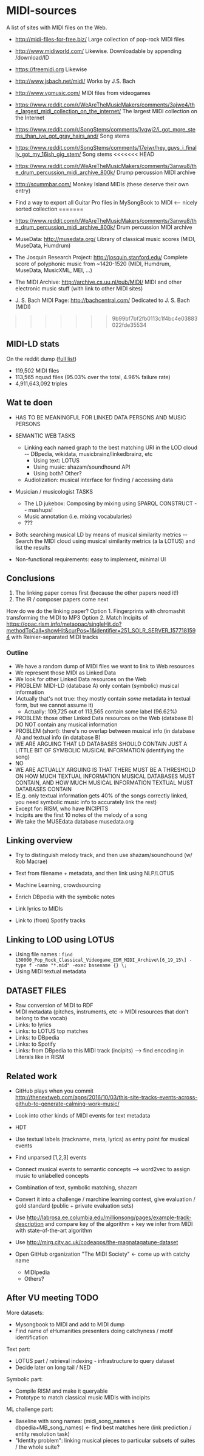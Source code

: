 # MIDI-sources

A list of sites with MIDI files on the Web.

- http://midi-files-for-free.biz/ Large collection of pop-rock MIDI files
- http://www.midiworld.com/ Likewise. Downloadable by appending /download/ID
- https://freemidi.org Likewise
- http://www.jsbach.net/midi/ Works by J.S. Bach
- http://www.vgmusic.com/ MIDI files from videogames
- https://www.reddit.com/r/WeAreTheMusicMakers/comments/3ajwe4/the_largest_midi_collection_on_the_internet/ The largest MIDI collection on the Internet
- https://www.reddit.com/r/SongStems/comments/1vqwj2/i_got_more_stems_than_ive_got_gray_hairs_and/ Song stems
- https://www.reddit.com/r/SongStems/comments/17eiwr/hey_guys_i_finally_got_my_16ish_gig_stem/ Song stems
<<<<<<< HEAD
- https://www.reddit.com/r/WeAreTheMusicMakers/comments/3anwu8/the_drum_percussion_midi_archive_800k/ Drump percussion MIDI archive
- http://scummbar.com/ Monkey Island MIDIs (these deserve their own entry)
- Find a way to export all Guitar Pro files in MySongBook to MIDI <-- nicely sorted collection
=======
- https://www.reddit.com/r/WeAreTheMusicMakers/comments/3anwu8/the_drum_percussion_midi_archive_800k/ Drum percussion MIDI archive

- MuseData: http://musedata.org/ Library of classical music scores (MIDI, MuseData, Humdrum)
- The Josquin Research Project: http://josquin.stanford.edu/ Complete score of polyphonic music from ~1420-1520 (MIDI, Humdrum, MuseData, MusicXML, MEI, ...)
- The MIDI Archive: http://archive.cs.uu.nl/pub/MIDI/ MIDI and other electronic music stuff (with link to other MIDI sites) 
- J. S. Bach MIDI Page: http://bachcentral.com/ Dedicated to J. S. Bach (MIDI) 
>>>>>>> 9b99bf7bf2fb0113c1f4bc4e03883022fde35534

## MIDI-LD stats

On the reddit dump ([full list](midi_list.txt))
- 119,502 MIDI files
- 113,565 nquad files (95.03% over the total, 4.96% failure rate)
- 4,911,643,092 triples

## Wat te doen
- HAS TO BE MEANINGFUL FOR LINKED DATA PERSONS AND MUSIC PERSONS
- SEMANTIC WEB TASKS
  - Linking each named graph to the best matching URI in the LOD cloud -- DBpedia, wikidata, musicbrainz/linkedbrainz, etc
    - Using text: LOTUS
    - Using music: shazam/soundhound API
    - Using both? Other?
  - Audiolization: musical interface for finding / accessing data
- Musician / musicologist TASKS
  - The LD jukebox: Composing by mixing using SPARQL CONSTRUCT -- mashups!
  - Music annotation (i.e. mixing vocabularies)
  - ???
- Both: searching musical LD by means of musical similarity metrics -- Search the MIDI cloud using musical similarity metrics (a la LOTUS) and list the results

- Non-functional requirements: easy to implement, minimal UI


## Conclusions

1. The linking paper comes first (because the other papers need it!)
2. The IR / composer papers come next

How do we do the linking paper?
Option 1. Fingerprints with chromashit transforming the MIDI to MP3
Option 2. Match Incipits of https://opac.rism.info/metaopac/singleHit.do?methodToCall=showHit&curPos=1&identifier=251_SOLR_SERVER_1577181594
with Reinier-separated MIDI tracks

### Outline
- We have a random dump of MIDI files we want to link to Web resources
- We represent those MIDI as Linked Data
- We look for other Linked Data resources on the Web
- PROBLEM: MIDI-LD (database A) only contain (symbolic) musical information
- (Actually that's not true: they mostly contain *some* metadata in textual form, but we cannot assume it)
  - Actually: 109,725 out of 113,565 contain some label (96.62%)
- PROBLEM: those other Linked Data resources on the Web (database B) DO NOT contain any musical information
- PROBLEM (short): there's no overlap between musical info (in database A) and textual info (in database B)
- WE ARE ARGUING THAT LD DATABASES SHOULD CONTAIN JUST A LITTLE BIT OF SYMBOLIC MUSICAL INFORMATION (identifying the song)
- NO
- WE ARE ACTUALLY ARGUING IS THAT THERE MUST BE A THRESHOLD ON HOW MUCH TEXTUAL INFORMATION MUSICAL DATABASES MUST CONTAIN, AND HOW MUCH MUSICAL INFORMATION TEXTUAL MUST DATABASES CONTAIN
- (E.g. only textual information gets 40% of the songs correctly linked, you need symbolic music info to accurately link the rest)
- Except for: RISM, who have INCIPITS
- Incipits are the first 10 notes of the melody of a song
- We take the MUSEdata database musedata.org

## Linking overview

- Try to distinguish melody track, and then use shazam/soundhound (w/ Rob Macrae)
- Text from filename + metadata, and then link using NLP/LOTUS
- Machine Learning, crowdsourcing


- Enrich DBpedia with the symbolic notes
- Link lyrics to MIDIs
- Link to (from) Spotify tracks

## Linking to LOD using LOTUS

- Using file names : `find 130000_Pop_Rock_Classical_Videogame_EDM_MIDI_Archive\[6_19_15\] -type f -name "*.mid" -exec basename {} \;`
- Using MIDI textual metadata

## DATASET FILES

- Raw conversion of MIDI to RDF
- MIDI metadata (pitches, instruments, etc -> MIDI resources that don't belong to the vocab)
- Links: to lyrics
- Links: to LOTUS top matches
- Links: to DBpedia
- Links: to Spotify
- Links: from DBpedia to this MIDI track (incipits) --> find encoding in Literals like in RISM

## Related work

- GitHub plays when you commit http://thenextweb.com/apps/2016/10/03/this-site-tracks-events-across-github-to-generate-calming-work-music/



- Look into other kinds of MIDI events for text metadata
- HDT
- Use textual labels (trackname, meta, lyrics) as entry point for musical events
- Find unparsed [1,2,3] events
- Connect musical events to semantic concepts --> word2vec to assign music to unlabelled concepts
- Combination of text, symbolic matching, shazam
- Convert it into a challenge / marchine learning contest, give evaluation / gold standard (public + private evaluation sets)
- Use http://labrosa.ee.columbia.edu/millionsong/pages/example-track-description and compare key of the algorithm + key we infer from MIDI with state-of-the-art algorithm
- Use http://mirg.city.ac.uk/codeapps/the-magnatagatune-dataset


- Open GitHub organization "The MIDI Society" <- come up with catchy name
  - MIDIpedia
  - Others?

## After VU meeting TODO

More datasets:
- Mysongbook to MIDI and add to MIDI dump
- Find name of eHumanities presenters doing catchyness / motif identification

Text part:
- LOTUS part / retrieval indexing - infrastructure to query dataset
- Decide later on long tail / NED

Symbolic part:
- Compile RISM and make it queryable
- Prototype to match classical music MIDIs with incipits

ML challenge part:
- Baseline with song names: (midi_song_names x dbpedia+MB_song_names) <- find best matches here (link prediction / entity resolution task)
- "Identity problem": linking musical pieces to particular subsets of suites / the whole suite?
